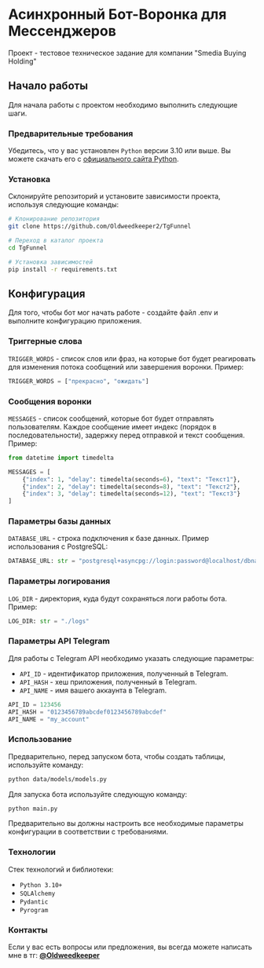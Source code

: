 # Асинхронный Бот-Воронка для Мессенджеров

Проект - тестовое техническое задание для компании "Smedia Buying Holding"

## Начало работы

Для начала работы с проектом необходимо выполнить следующие шаги.

### Предварительные требования

Убедитесь, что у вас установлен `Python` версии 3.10 или выше. Вы можете скачать его
с [официального сайта Python](https://www.python.org/downloads/).

### Установка

Склонируйте репозиторий и установите зависимости проекта, используя следующие команды:

```bash
# Клонирование репозитория
git clone https://github.com/Oldweedkeeper2/TgFunnel

# Переход в каталог проекта
cd TgFunnel

# Установка зависимостей
pip install -r requirements.txt
```

## Конфигурация

Для того, чтобы бот мог начать работе - создайте файл .env и выполните конфигурацию приложения.

### Триггерные слова

`TRIGGER_WORDS` - список слов или фраз, на которые бот будет реагировать для изменения потока сообщений или завершения
воронки. Пример:

```python
TRIGGER_WORDS = ["прекрасно", "ожидать"]
```

### Сообщения воронки

`MESSAGES` - список сообщений, которые бот будет отправлять пользователям. Каждое сообщение имеет индекс (порядок в
последовательности), задержку перед отправкой и текст сообщения. Пример:

```python
from datetime import timedelta

MESSAGES = [
    {"index": 1, "delay": timedelta(seconds=6), "text": "Текст1"},
    {"index": 2, "delay": timedelta(seconds=8), "text": "Текст2"},
    {"index": 3, "delay": timedelta(seconds=12), "text": "Текст3"}
]
```

### Параметры базы данных

`DATABASE_URL` - строка подключения к базе данных. Пример использования с PostgreSQL:

```python
DATABASE_URL: str = "postgresql+asyncpg://login:password@localhost/dbname"
```

### Параметры логирования

`LOG_DIR` - директория, куда будут сохраняться логи работы бота. Пример:

```python
LOG_DIR: str = "./logs"
```

### Параметры API Telegram

Для работы с Telegram API необходимо указать следующие параметры:

- `API_ID` - идентификатор приложения, полученный в Telegram.
- `API_HASH` - хеш приложения, полученный в Telegram.
- `API_NAME` - имя вашего аккаунта в Telegram.

```python
API_ID = 123456
API_HASH = "0123456789abcdef0123456789abcdef"
API_NAME = "my_account"
```

### Использование

Предварительно, перед запуском бота, чтобы создать таблицы, используйте команду:
```bash
python data/models/models.py
```

Для запуска бота используйте следующую команду:

```bash
python main.py
```

Предварительно вы должны настроить все необходимые параметры конфигурации в соответствии с требованиями.

### Технологии

Cтек технологий и библиотеки:

- `Python 3.10+`
- `SQLAlchemy`
- `Pydantic`
- `Pyrogram`

### Контакты

Если у вас есть вопросы или предложения, вы всегда можете написать мне в тг: <b>[@Oldweedkeeper](https://t.me/Oldweedkeeper)